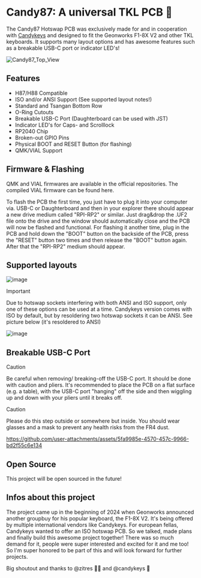 # Candy87: A universal TKL PCB 💙
The Candy87 Hotswap PCB was exclusively made for and in cooperation with [Candykeys](https://candykeys.com/) and designed to fit the Geonworks F1-8X V2 and other TKL keyboards. It supports many layout options and has awesome features such as a breakable USB-C port or indicator LED's!

![Candy87_Top_View](https://github.com/user-attachments/assets/232b2038-8ebe-4651-b32d-1656d3a3d183)

## Features
- H87/H88 Compatible
- ISO and/or ANSI Support (See supported layout notes!)
- Standard and Tsangan Bottom Row
- O-Ring Cutouts
- Breakable USB-C Port (Daughterboard can be used with JST)
- Indicator LED's for Caps- and Scrolllock
- RP2040 Chip
- Broken-out GPIO Pins
- Physical BOOT and RESET Button (for flashing)
- QMK/VIAL Support

## Firmware & Flashing
QMK and VIAL firmwares are available in the official repositories. The compiled VIAL firmware can be found here.

To flash the PCB the first time, you just have to plug it into your computer via. USB-C or Daughterboard and then in your explorer there should appear a new drive medium called "RPI-RP2" or similar. Just drag&drop the .UF2 file onto the drive and the window should automatically close and the PCB will now be flashed and functional.
For flashing it another time, plug in the PCB and hold down the "BOOT" button on the backside of the PCB, press the "RESET" button two times and then release the "BOOT" button again. After that the "RPI-RP2" medium should appear.

## Supported layouts
![image](https://github.com/user-attachments/assets/a59127cd-568c-4c5f-873d-6724742b469c)

> [!IMPORTANT]
> Due to hotswap sockets interfering with both ANSI and ISO support, only one of these options can be used at a time.
> Candykeys version comes with ISO by default, but by resoldering two hotswap sockets it can be ANSI. See picture below (it's resoldered to ANSI)

![image](https://github.com/user-attachments/assets/c20ca5b5-92b3-47e5-9656-a8bfeb09d2cf)

## Breakable USB-C Port
> [!CAUTION]
> Be careful when removing/ breaking-off the USB-C port. It should be done with caution and pliers.
> It's recommended to place the PCB on a flat surface (e.g. a table), with the USB-C port "hanging" off the side and then wiggling up and down with your pliers until it breaks off.

> [!CAUTION]
> Please do this step outside or somewhere but inside.
> You should wear glasses and a mask to prevent any health risks from the FR4 dust.

https://github.com/user-attachments/assets/5fa9985e-4570-457c-9966-bd2f55c6e134

## Open Source
This project will be open sourced in the future!

## Infos about this project
The project came up in the beginning of 2024 when Geonworks announced another groupbuy for his popular keyboard, the F1-8X V2. It's being offered by multiple international vendors like Candykeys. For european fellas, Candykeys wanted to offer an ISO hotswap PCB. So we talked, made plans and finally build this awesome project together!
There was so much demand for it, people were super interested and excited for it and me too! So I'm super honored to be part of this and will look forward for further projects.

Big shoutout and thanks to @zitres 🍋🍋 and @candykeys 💙
